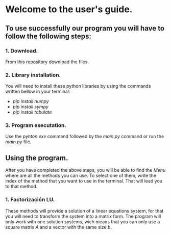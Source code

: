# Welcome to the user's guide.
## To use successfully our program you will have to follow the following steps:
### 1. Download.
From this repository download the files.
### 2. Library installation. 
You will need to install these python libraries by using the commands written bellow in your terminal:
- _pip install numpy_
- _pip install sympy_
- _pip install tabulate_
### 3. Program executation.
Use the _pyhton.exe_ command followed by the _main.py_ command or run the _main.py_ file.
## Using the program.
After you have completed the above steps, you will be able to find the _Menu_ where are all the methods you can use. To select one of them, write the index of the method that you want to use in the terminal. That will lead you to that method.
### 1. Factorización LU.
These methods will provide a solution of a linear equations system, for that you will need to transform the system into a matrix form. The program will only work with one solution systems, wich means that you can only use a square matrix _A_ and a vector with the same size _b_.
